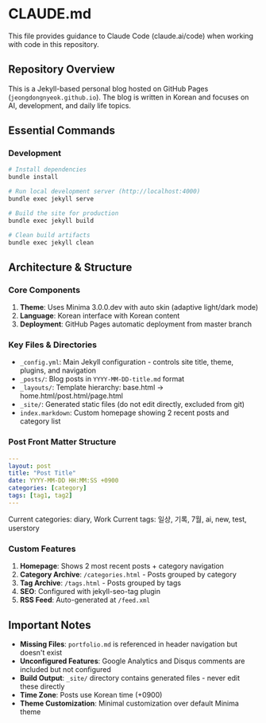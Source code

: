 # CLAUDE.md

This file provides guidance to Claude Code (claude.ai/code) when working with code in this repository.

## Repository Overview

This is a Jekyll-based personal blog hosted on GitHub Pages (`jeongdongnyeok.github.io`). The blog is written in Korean and focuses on AI, development, and daily life topics.

## Essential Commands

### Development
```bash
# Install dependencies
bundle install

# Run local development server (http://localhost:4000)
bundle exec jekyll serve

# Build the site for production
bundle exec jekyll build

# Clean build artifacts
bundle exec jekyll clean
```

## Architecture & Structure

### Core Components

1. **Theme**: Uses Minima 3.0.0.dev with auto skin (adaptive light/dark mode)
2. **Language**: Korean interface with Korean content
3. **Deployment**: GitHub Pages automatic deployment from master branch

### Key Files & Directories

- `_config.yml`: Main Jekyll configuration - controls site title, theme, plugins, and navigation
- `_posts/`: Blog posts in `YYYY-MM-DD-title.md` format
- `_layouts/`: Template hierarchy: base.html → home.html/post.html/page.html
- `_site/`: Generated static files (do not edit directly, excluded from git)
- `index.markdown`: Custom homepage showing 2 recent posts and category list

### Post Front Matter Structure

```yaml
---
layout: post
title: "Post Title"
date: YYYY-MM-DD HH:MM:SS +0900
categories: [category]
tags: [tag1, tag2]
---
```

Current categories: diary, Work
Current tags: 일상, 기록, 7월, ai, new, test, userstory

### Custom Features

1. **Homepage**: Shows 2 most recent posts + category navigation
2. **Category Archive**: `/categories.html` - Posts grouped by category
3. **Tag Archive**: `/tags.html` - Posts grouped by tags
4. **SEO**: Configured with jekyll-seo-tag plugin
5. **RSS Feed**: Auto-generated at `/feed.xml`

## Important Notes

- **Missing Files**: `portfolio.md` is referenced in header navigation but doesn't exist
- **Unconfigured Features**: Google Analytics and Disqus comments are included but not configured
- **Build Output**: `_site/` directory contains generated files - never edit these directly
- **Time Zone**: Posts use Korean time (+0900)
- **Theme Customization**: Minimal customization over default Minima theme